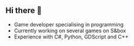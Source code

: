 ## Hi there 👋

- Game developer specialising in programming
- Currently working on several games on S&box
- Experience with C#, Python, GDScript and C++
